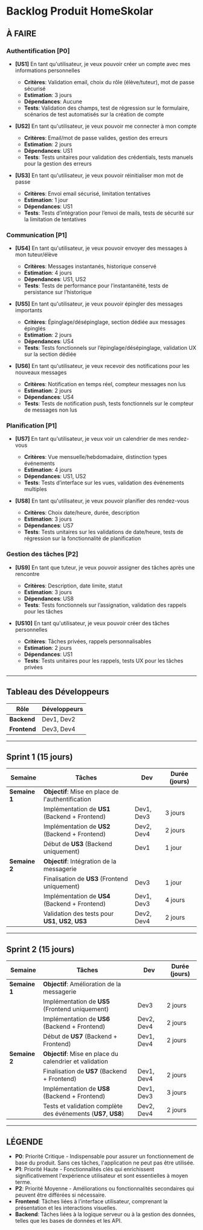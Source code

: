 # Backlog Produit HomeSkolar

## À FAIRE

### Authentification [P0]
- **[US1]** En tant qu'utilisateur, je veux pouvoir créer un compte avec mes informations personnelles
  - **Critères**: Validation email, choix du rôle (élève/tuteur), mot de passe sécurisé
  - **Estimation**: 3 jours
  - **Dépendances**: Aucune
  - **Tests**: Validation des champs, test de régression sur le formulaire, scénarios de test automatisés sur la création de compte

- **[US2]** En tant qu'utilisateur, je veux pouvoir me connecter à mon compte
  - **Critères**: Email/mot de passe valides, gestion des erreurs
  - **Estimation**: 2 jours
  - **Dépendances**: US1
  - **Tests**: Tests unitaires pour validation des crédentials, tests manuels pour la gestion des erreurs

- **[US3]** En tant qu'utilisateur, je veux pouvoir réinitialiser mon mot de passe
  - **Critères**: Envoi email sécurisé, limitation tentatives
  - **Estimation**: 1 jour
  - **Dépendances**: US1
  - **Tests**: Tests d’intégration pour l’envoi de mails, tests de sécurité sur la limitation de tentatives

### Communication [P1]
- **[US4]** En tant qu'utilisateur, je veux pouvoir envoyer des messages à mon tuteur/élève
  - **Critères**: Messages instantanés, historique conservé
  - **Estimation**: 4 jours
  - **Dépendances**: US1, US2
  - **Tests**: Tests de performance pour l’instantanéité, tests de persistance sur l’historique

- **[US5]** En tant qu'utilisateur, je veux pouvoir épingler des messages importants
  - **Critères**: Épinglage/désépinglage, section dédiée aux messages épinglés
  - **Estimation**: 2 jours
  - **Dépendances**: US4
  - **Tests**: Tests fonctionnels sur l’épinglage/désépinglage, validation UX sur la section dédiée

- **[US6]** En tant qu'utilisateur, je veux recevoir des notifications pour les nouveaux messages
  - **Critères**: Notification en temps réel, compteur messages non lus
  - **Estimation**: 2 jours
  - **Dépendances**: US4
  - **Tests**: Tests de notification push, tests fonctionnels sur le compteur de messages non lus

### Planification [P1]
- **[US7]** En tant qu'utilisateur, je veux voir un calendrier de mes rendez-vous
  - **Critères**: Vue mensuelle/hebdomadaire, distinction types événements
  - **Estimation**: 4 jours
  - **Dépendances**: US1, US2
  - **Tests**: Tests d’interface sur les vues, validation des événements multiples

- **[US8]** En tant qu'utilisateur, je veux pouvoir planifier des rendez-vous
  - **Critères**: Choix date/heure, durée, description
  - **Estimation**: 3 jours
  - **Dépendances**: US7
  - **Tests**: Tests unitaires sur les validations de date/heure, tests de régression sur la fonctionnalité de planification

### Gestion des tâches [P2]
- **[US9]** En tant que tuteur, je veux pouvoir assigner des tâches après une rencontre
  - **Critères**: Description, date limite, statut
  - **Estimation**: 3 jours
  - **Dépendances**: US8
  - **Tests**: Tests fonctionnels sur l’assignation, validation des rappels pour les tâches

- **[US10]** En tant qu'utilisateur, je veux pouvoir créer des tâches personnelles
  - **Critères**: Tâches privées, rappels personnalisables
  - **Estimation**: 2 jours
  - **Dépendances**: US1
  - **Tests**: Tests unitaires pour les rappels, tests UX pour les tâches privées

---

## Tableau des Développeurs
| **Rôle**     | **Développeurs** |
| ------------ | ---------------- |
| **Backend**  | Dev1, Dev2       |
| **Frontend** | Dev3, Dev4       |

---

## **Sprint 1** (15 jours)  
| **Semaine**   | **Tâches**                                          | **Dev**    | **Durée (jours)** |
| ------------- | --------------------------------------------------- | ---------- | ----------------- |
| **Semaine 1** | **Objectif**: Mise en place de l'authentification   |            |                   |
|               | Implémentation de **US1** (Backend + Frontend)      | Dev1, Dev3 | 3 jours           |
|               | Implémentation de **US2** (Backend + Frontend)      | Dev2, Dev4 | 2 jours           |
|               | Début de **US3** (Backend uniquement)               | Dev1       | 1 jour            |
| **Semaine 2** | **Objectif**: Intégration de la messagerie          |            |                   |
|               | Finalisation de **US3** (Frontend uniquement)       | Dev3       | 1 jour            |
|               | Implémentation de **US4** (Backend + Frontend)      | Dev1, Dev3 | 4 jours           |
|               | Validation des tests pour **US1**, **US2**, **US3** | Dev2, Dev4 | 2 jours           |

---

## **Sprint 2** (15 jours)  
| **Semaine**   | **Tâches**                                                     | **Dev**    | **Durée (jours)** |
| ------------- | -------------------------------------------------------------- | ---------- | ----------------- |
| **Semaine 1** | **Objectif**: Amélioration de la messagerie                    |            |                   |
|               | Implémentation de **US5** (Frontend uniquement)                | Dev3       | 2 jours           |
|               | Implémentation de **US6** (Backend + Frontend)                 | Dev2, Dev4 | 2 jours           |
|               | Début de **US7** (Backend + Frontend)                          | Dev1, Dev4 | 2 jours           |
| **Semaine 2** | **Objectif**: Mise en place du calendrier et validation        |            |                   |
|               | Finalisation de **US7** (Backend + Frontend)                   | Dev1, Dev4 | 2 jours           |
|               | Implémentation de **US8** (Backend + Frontend)                 | Dev1, Dev3 | 3 jours           |
|               | Tests et validation complète des événements (**US7**, **US8**) | Dev2, Dev4 | 2 jours           |

---

## LÉGENDE
- **P0**: Priorité Critique - Indispensable pour assurer un fonctionnement de base du produit. Sans ces tâches, l'application ne peut pas être utilisée.
- **P1**: Priorité Haute - Fonctionnalités clés qui enrichissent significativement l'expérience utilisateur et sont essentielles à moyen terme.
- **P2**: Priorité Moyenne - Améliorations ou fonctionnalités secondaires qui peuvent être différées si nécessaire.
- **Frontend**: Tâches liées à l’interface utilisateur, comprenant la présentation et les interactions visuelles.
- **Backend**: Tâches liées à la logique serveur ou à la gestion des données, telles que les bases de données et les API.

